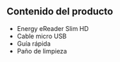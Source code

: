 ## Contenido del producto

- Energy eReader Slim HD
- Cable micro USB
- Guía rápida
- Paño de limpieza
